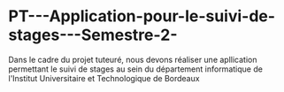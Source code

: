# PT---Application-pour-le-suivi-de-stages---Semestre-2-
Dans le cadre du projet tuteuré, nous devons réaliser une apllication permettant le suivi de stages au sein du département informatique de l'Institut Universitaire et Technologique de Bordeaux
